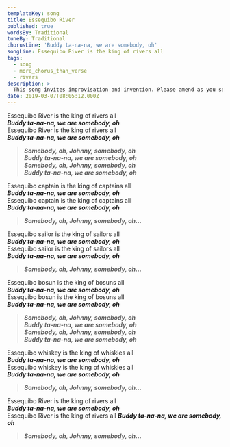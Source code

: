 ```yaml
---
templateKey: song
title: Essequibo River
published: true
wordsBy: Traditional
tuneBy: Traditional
chorusLine: 'Buddy ta-na-na, we are somebody, oh'
songLine: Essequibo River is the king of rivers all
tags:
  - song
  - more_chorus_than_verse
  - rivers
description: >- 
  This song invites improvisation and invention. Please amend as you see fit!
date: 2019-03-07T08:05:12.000Z
---
```

Essequibo River is the king of rivers all\
***Buddy ta-na-na, we are somebody, oh***\
Essequibo River is the king of rivers all\
***Buddy ta-na-na, we are somebody, oh***

> ***Somebody, oh, Johnny, somebody, oh\
Buddy ta-na-na, we are somebody, oh\
Somebody, oh, Johnny, somebody, oh\
Buddy ta-na-na, we are somebody, oh***

Essequibo captain is the king of captains all\
***Buddy ta-na-na, we are somebody, oh***\
Essequibo captain is the king of captains all\
***Buddy ta-na-na, we are somebody, oh***

> ***Somebody, oh, Johnny, somebody, oh...***

Essequibo sailor is the king of sailors all\
***Buddy ta-na-na, we are somebody, oh***\
Essequibo sailor is the king of sailors all\
***Buddy ta-na-na, we are somebody, oh***

> ***Somebody, oh, Johnny, somebody, oh...***

Essequibo bosun is the king of bosuns all\
***Buddy ta-na-na, we are somebody, oh***\
Essequibo bosun is the king of bosuns all\
***Buddy ta-na-na, we are somebody, oh***

> ***Somebody, oh, Johnny, somebody, oh\
Buddy ta-na-na, we are somebody, oh\
Somebody, oh, Johnny, somebody, oh\
Buddy ta-na-na, we are somebody, oh***

Essequibo whiskey is the king of whiskies all\
***Buddy ta-na-na, we are somebody, oh***\
Essequibo whiskey is the king of whiskies all\
***Buddy ta-na-na, we are somebody, oh***

> ***Somebody, oh, Johnny, somebody, oh...***

Essequibo River is the king of rivers all\
***Buddy ta-na-na, we are somebody, oh***\
Essequibo River is the king of rivers all
***Buddy ta-na-na, we are somebody, oh***

> ***Somebody, oh, Johnny, somebody, oh...***
